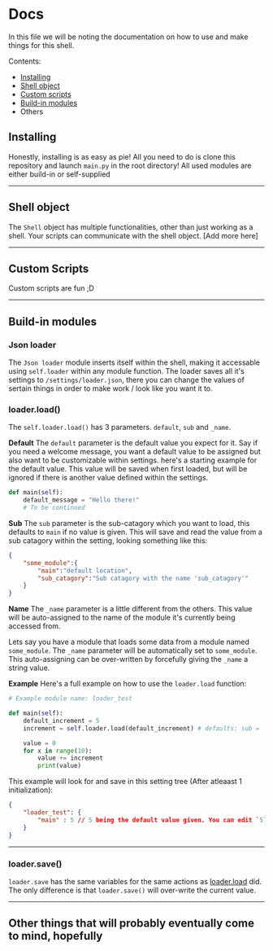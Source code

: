 # Docs

In this file we will be noting the documentation on how to use and make things for this shell.

Contents:
- [Installing](#installing)
- [Shell object](#shell-object)
- [Custom scripts](#custom-scripts)
- [Build-in modules](#build-in-modules)
- Others

## Installing

Honestly, installing is as easy as pie! All you need to do is clone this repository and launch `main.py` in the root directory! All used modules are either build-in or self-supplied
___
## Shell object

The `Shell` object has multiple functionalities, other than just working as a shell.
Your scripts can communicate with the shell object. [Add more here]
___
## Custom Scripts

Custom scripts are fun ;D
___
## Build-in modules

### Json loader

The `Json loader` module inserts itself within the shell, making it accessable using `self.loader` within any module function.
The loader saves all it's settings to `/settings/loader.json`, there you can change the values of sertain things in order to make work / look like you want it to.

### loader.load()

The `self.loader.load()` has 3 parameters. `default`, `sub` and `_name`. 

**Default**
The `default` parameter is the default value you expect for it. Say if you need a welcome message, you want a default value to be assigned but also want to be customizable within settings.
here's a starting example for the default value. This value will be saved when first loaded, but will be ignored if there is another value defined within the settings.
```py
def main(self):
    default_message = "Hello there!"
    # To be continued
```

**Sub**
The `sub` parameter is the sub-catagory which you want to load, this defaults to `main` if no value is given.
This will save and read the value from a sub catagory within the setting, looking something like this:
```json
{
    "some_module":{
        "main":"default location",
        "sub_catagory":"Sub catagory with the name 'sub_catagory'"
    }
}
```

**Name**
The `_name` parameter is a little different from the others.
This value will be auto-assigned to the name of the module it's currently being accessed from.

Lets say you have a module that loads some data from a module named `some_module`. The `_name` parameter will be automatically set to `some_module`.
This auto-assigning can be over-written by forcefully giving the `_name` a string value.

**Example**
Here's a full example on how to use the `loader.load` function:

```py
# Example module name: loader_test

def main(self):
    default_increment = 5
    increment = self.loader.load(default_increment) # defaults: sub = 'main' AND _name = 'loader_test'

    value = 0
    for x in range(10):
        value += increment
        print(value)
```
This example will look for and save in this setting tree (After atleaast 1 initialization):
```json
{
    "loader_test": {
        "main" : 5 // 5 being the default value given. You can edit `5` to be anything you want, just try to make sure it's the same data type!
    }
}
```
___
### loader.save()

`loader.save` has the same variables for the same actions as [loader.load](#loader.load()) did.
The only difference is that `loader.save()` will over-write the current value.

___
## Other things that will probably eventually come to mind, hopefully